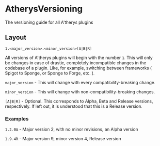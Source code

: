 # AtherysVersioning
The versioning guide for all A'therys plugins

## Layout
`1.<major_version>.<minor_version>[A|B|R]`

All versions of A'therys plugins will begin with the number `1`. This will only be changes in case of drastic, completely incompatible changes in the codebase of a plugin. Like, for example, switching between frameworks ( Spigot to Sponge, or Sponge to Forge, etc. ).

`major_version` - This will change with every compatibility-breaking change.

`minor_version` - This will change with non-compatibility-breaking changes.

`[A|B|R]` - Optional. This corresponds to Alpha, Beta and Release versions, respectively. If left out, it is understood that this is a Release version.

### Examples

`1.2.0A` - Major version 2, with no minor revisions, an Alpha version

`1.9.4R` - Major version 9, minor version 4, Release version
